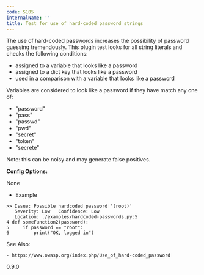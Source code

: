 ```yaml
---
code: S105
internalName: ''
title: Test for use of hard-coded password strings
---
```


The use of hard-coded passwords increases the possibility of password
guessing tremendously. This plugin test looks for all string literals
and checks the following conditions:

  - assigned to a variable that looks like a password
  - assigned to a dict key that looks like a password
  - used in a comparison with a variable that looks like a password

Variables are considered to look like a password if they have match any
one of:

  - "password"
  - "pass"
  - "passwd"
  - "pwd"
  - "secret"
  - "token"
  - "secrete"

Note: this can be noisy and may generate false positives.

**Config Options:**

None

  - Example

<!-- end list -->

```
>> Issue: Possible hardcoded password '(root)'
   Severity: Low   Confidence: Low
   Location: ./examples/hardcoded-passwords.py:5
4 def someFunction2(password):
5     if password == "root":
6         print("OK, logged in")
```

See Also:

    - https://www.owasp.org/index.php/Use_of_hard-coded_password

<div class="versionadded">

0.9.0

</div>